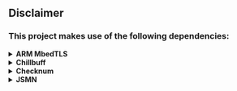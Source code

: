 ## Disclaimer
### This project makes use of the following dependencies:

<details>
<summary>
<strong>ARM MbedTLS</strong>
</summary>
<p>
This library makes use of the MbedTLS crypto/SSL library from ARM, which at the time of writing (03. February 2020) is stable at version 2.16.4, <a href="https://github.com/ARMmbed/mbedtls/blob/master/LICENSE">Apache-2.0 licensed</a> and available here: https://tls.mbed.org/download
</p>
<p>
All credits for MbedTLS go to ARM and <a href="https://github.com/ARMmbed/mbedtls/contributors">its contributors</a>.

---

#### [ARM MbedTLS](https://en.wikipedia.org/wiki/Mbed_TLS) GitHub Repo: https://github.com/ARMmbed/mbedtls
#### Used stable version 2.16.4: https://tls.mbed.org/download/start/mbedtls-2.16.4-apache.tgz

---
</p>
</details>

<details>
<summary>
<strong>Chillbuff</strong>
</summary>
<p>
This library makes use of chillbuff; a generic, lightweight, header-only dynamic-size array, which at the time of writing (03. February 2020) is <a href="https://github.com/GlitchedPolygons/chillbuff/blob/master/LICENSE">Apache-2.0 licensed</a> and available on GitHub.
</p>
<p>

---

#### Chillbuff GitHub Repo: https://github.com/GlitchedPolygons/chillbuff
#### Used commit: [`58b1b5ac45b7f9a921350eaa81d057eae04d77e0`](https://github.com/GlitchedPolygons/chillbuff/tree/58b1b5ac45b7f9a921350eaa81d057eae04d77e0)

---
</p>
</details>

<details>
<summary>
<strong>Checknum</strong>
</summary>
<p>
This library makes use of checknum; a single header containing a function for checking whether a given C-string contains an integer or a floating-point number. <a href="https://github.com/GlitchedPolygons/checknum/blob/master/LICENSE">Apache-2.0 licensed</a> at the time of writing (11. February 2020) and available on GitHub.
</p>
<p>

---

#### Chillbuff GitHub Repo: https://github.com/GlitchedPolygons/checknum
#### Used commit: [`7d64f5b698a7ef852435bbd5befbbc30a96734df`](https://github.com/GlitchedPolygons/checknum/tree/7d64f5b698a7ef852435bbd5befbbc30a96734df)

---
</p>
</details>

<details>
<summary>
<strong>JSMN</strong>
</summary>
<p>
This library makes use of JSMN; a minimalistic, lightweight, header-only JSON parser in C, which at the time of writing (03. February 2020) is <a href="https://github.com/zserge/jsmn/blob/master/LICENSE">MIT licensed</a> and available on GitHub.
</p>
<p>

---

#### JSMN GitHub Repo: https://github.com/zserge/jsmn
#### Used commit: [`85695f3d5903b1cd5b4030efe50db3b4f5f3c928`](https://github.com/zserge/jsmn/tree/85695f3d5903b1cd5b4030efe50db3b4f5f3c928)

---
</p>
</details>
